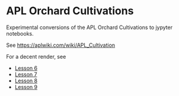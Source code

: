 # APL Orchard Cultivations

Experimental conversions of the APL Orchard Cultivations to jypyter notebooks.

See https://aplwiki.com/wiki/APL_Cultivation

For a decent render, see 

* [Lesson 6](https://nbviewer.org/github/xpqz/cultivations/blob/main/Lesson6.ipynb)
* [Lesson 7](https://nbviewer.org/github/xpqz/cultivations/blob/main/Lesson7.ipynb)
* [Lesson 8](https://nbviewer.org/github/xpqz/cultivations/blob/main/Lesson8.ipynb)
* [Lesson 9](https://nbviewer.org/github/xpqz/cultivations/blob/main/Lesson9.ipynb)
